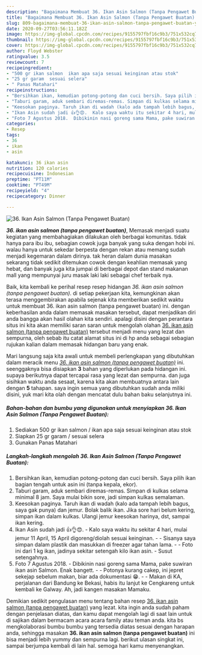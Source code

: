 ```yaml
---
description: "Bagaimana Membuat 36. Ikan Asin Salmon (Tanpa Pengawet Buatan) yang Lezat"
title: "Bagaimana Membuat 36. Ikan Asin Salmon (Tanpa Pengawet Buatan) yang Lezat"
slug: 809-bagaimana-membuat-36-ikan-asin-salmon-tanpa-pengawet-buatan-yang-lezat
date: 2020-09-27T03:56:11.182Z
image: https://img-global.cpcdn.com/recipes/9155797fbf16c9b3/751x532cq70/36-ikan-asin-salmon-tanpa-pengawet-buatan-foto-resep-utama.jpg
thumbnail: https://img-global.cpcdn.com/recipes/9155797fbf16c9b3/751x532cq70/36-ikan-asin-salmon-tanpa-pengawet-buatan-foto-resep-utama.jpg
cover: https://img-global.cpcdn.com/recipes/9155797fbf16c9b3/751x532cq70/36-ikan-asin-salmon-tanpa-pengawet-buatan-foto-resep-utama.jpg
author: Floyd Webster
ratingvalue: 3.5
reviewcount: 7
recipeingredient:
- "500 gr ikan salmon  ikan apa saja sesuai keinginan atau stok"
- "25 gr garam  sesuai selera"
- " Panas Matahari"
recipeinstructions:
- "Bersihkan ikan, kemudian potong-potong dan cuci bersih. Saya pilih ikan bagian tengah untuk asin ini (tanpa kepala, ekor)."
- "Taburi garam, aduk sembari diremas-remas. Simpan di kulkas selama minimal 8 jam. Saya mulai bikin sore, jadi simpan kulkas semalaman."
- "Keesokan paginya. Taruh ikan di wadah (kalo ada tampah lebih bagus, saya gak punya) dan jemur. Bolak balik ikan. Jika sore hari belum kering, simpan ikan dalam kulkas. Ulangi jemur keesokan harinya, dst, sampai ikan kering."
- "Ikan Asin sudah jadi 👍👌😍.  Kalo saya waktu itu sekitar 4 hari, mulai jemur 11 April, 15 April digoreng/diolah sesuai keinginan.  Sisanya saya simpan dalam plastik dan masukkan di freezer agar tahan lama.   Foto ini dari 1 kg ikan, jadinya sekitar setengah kilo ikan asin.  Susut setengahnya."
- "Foto 7 Agustus 2018.  Dibikinin nasi goreng sama Mama, pake suwiran ikan asin Salmon. Enak bangett.   Potonya kurang cakep, ini jepret sekejap sebelum makan, biar ada dokumentasi 😁.   Makan di KA, perjalanan dari Bandung ke Bekasi, habis itu lanjut ke Cengkareng untuk kembali ke Galway. Ah, jadi kangen masakan Mamaku."
categories:
- Resep
tags:
- 36
- ikan
- asin

katakunci: 36 ikan asin 
nutrition: 120 calories
recipecuisine: Indonesian
preptime: "PT11M"
cooktime: "PT49M"
recipeyield: "4"
recipecategory: Dinner

---
```



![36. Ikan Asin Salmon (Tanpa Pengawet Buatan)](https://img-global.cpcdn.com/recipes/9155797fbf16c9b3/751x532cq70/36-ikan-asin-salmon-tanpa-pengawet-buatan-foto-resep-utama.jpg)

<b><i>36. ikan asin salmon (tanpa pengawet buatan)</i></b>, Memasak menjadi suatu kegiatan yang membahagiakan dilakukan oleh berbagai komunitas. tidak hanya para ibu ibu, sebagian cowok juga banyak yang suka dengan hobi ini. walau hanya untuk sekedar berpesta dengan rekan atau memang sudah menjadi kegemaran dalam dirinya. tak heran dalam dunia masakan sekarang tidak sedikit ditemukan cowok dengan keahlian memasak yang hebat, dan banyak juga kita jumpai di berbagai depot dan stand makanan mall yang mempunyai juru masak laki laki sebagai chef terbaik nya.

Baik, kita kembali ke perihal resep resep hidangan <i>36. ikan asin salmon (tanpa pengawet buatan)</i>. di setiap pekerjaan kita, kemungkinan akan terasa menggembirakan apabila sejenak kita memberikan sedikit waktu untuk membuat 36. ikan asin salmon (tanpa pengawet buatan) ini. dengan keberhasilan anda dalam memasak masakan tersebut, dapat menjadikan diri anda bangga akan hasil olahan kita sendiri. apalagi disini dengan perantara situs ini kita akan memiliki saran saran untuk mengolah olahan <u>36. ikan asin salmon (tanpa pengawet buatan)</u> tersebut menjadi menu yang lezat dan sempurna, oleh sebab itu catat alamat situs ini di hp anda sebagai sebagian rujukan kalian dalam memasak hidangan baru yang enak.




Mari langsung saja kita awali untuk membeli perlengkapan yang dibutuhkan dalam meracik menu <u><i>36. ikan asin salmon (tanpa pengawet buatan)</i></u> ini. seenggaknya bisa disiapkan <b>3</b> bahan yang diperlukan pada hidangan ini. supaya berikutnya dapat tercapai rasa yang lezat dan sempurna. dan juga sisihkan waktu anda sesaat, karena kita akan membuatnya antara lain dengan <b>5</b> tahapan. saya ingin semua yang dibutuhkan sudah anda miliki disini, yuk mari kita olah dengan mencatat dulu bahan baku selanjutnya ini.

<!--inarticleads1-->

##### Bahan-bahan dan bumbu yang digunakan untuk menyiapkan 36. Ikan Asin Salmon (Tanpa Pengawet Buatan):

1. Sediakan 500 gr ikan salmon / ikan apa saja sesuai keinginan atau stok
1. Siapkan 25 gr garam / sesuai selera
1. Gunakan  Panas Matahari




<!--inarticleads2-->

##### Langkah-langkah mengolah 36. Ikan Asin Salmon (Tanpa Pengawet Buatan):

1. Bersihkan ikan, kemudian potong-potong dan cuci bersih. Saya pilih ikan bagian tengah untuk asin ini (tanpa kepala, ekor).
1. Taburi garam, aduk sembari diremas-remas. Simpan di kulkas selama minimal 8 jam. Saya mulai bikin sore, jadi simpan kulkas semalaman.
1. Keesokan paginya. Taruh ikan di wadah (kalo ada tampah lebih bagus, saya gak punya) dan jemur. Bolak balik ikan. Jika sore hari belum kering, simpan ikan dalam kulkas. Ulangi jemur keesokan harinya, dst, sampai ikan kering.
1. Ikan Asin sudah jadi 👍👌😍.  - Kalo saya waktu itu sekitar 4 hari, mulai jemur 11 April, 15 April digoreng/diolah sesuai keinginan. -  - Sisanya saya simpan dalam plastik dan masukkan di freezer agar tahan lama.  -  - Foto ini dari 1 kg ikan, jadinya sekitar setengah kilo ikan asin.  - Susut setengahnya.
1. Foto 7 Agustus 2018.  - Dibikinin nasi goreng sama Mama, pake suwiran ikan asin Salmon. Enak bangett.  -  - Potonya kurang cakep, ini jepret sekejap sebelum makan, biar ada dokumentasi 😁.  -  - Makan di KA, perjalanan dari Bandung ke Bekasi, habis itu lanjut ke Cengkareng untuk kembali ke Galway. Ah, jadi kangen masakan Mamaku.




Demikian sedikit pengulasan menu tentang bahan resep <u>36. ikan asin salmon (tanpa pengawet buatan)</u> yang lezat. kita ingin anda sudah paham dengan penjelasan diatas, dan kamu dapat mengolah lagi di saat lain untuk di sajikan dalam bermacam acara acara family atau teman anda. kita bs mengkolaborasi bumbu bumbu yang tersedia diatas sesuai dengan harapan anda, sehingga masakan <b>36. ikan asin salmon (tanpa pengawet buatan)</b> ini bisa menjadi lebih yummy dan sempurna lagi. berikut ulasan singkat ini, sampai berjumpa kembali di lain hal. semoga hari kamu menyenangkan.

